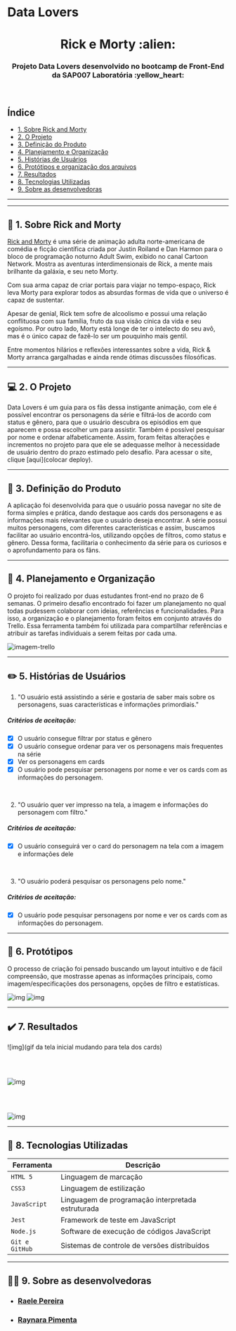 # Data Lovers

<h1 align="center">Rick e Morty :alien:</h1>
<h3 align="center"> Projeto Data Lovers desenvolvido no bootcamp de Front-End da SAP007 Laboratória :yellow_heart:</h3><br>

## Índice

- [1. Sobre Rick and Morty](#gun-sobre-rick-and-morty) 
- [2. O Projeto](#computer-o-projeto) 
- [3. Definição do Produto](#dart-definição-do-produto) 
- [4. Planejamento e Organização](#memo-planejamento-e-organização) 
- [5. Histórias de Usuários](#pencil2-histórias-de-usuários) 
- [6. Protótipos e organização dos arquivos](#art-protótipos) 
- [7. Resultados](#%EF%B8%8F-resultados) 
- [8. Tecnologias Utilizadas](#robot-8-tecnologias-utilizadas)
- [9. Sobre as desenvolvedoras](#woman_technologist-sobre-as-desenvolvedoras) 
---

---
## :gun: 1. Sobre Rick and Morty

[Rick and Morty](https://pt.wikipedia.org/wiki/Rick_and_Morty) é uma série de animação adulta norte-americana de comédia e ficção científica criada por Justin Roiland e Dan Harmon para o bloco de programação noturno Adult Swim, exibido no canal Cartoon Network. Mostra as aventuras interdimensionais de Rick, a mente mais brilhante da galáxia, e seu neto Morty.

Com sua arma capaz de criar portais para viajar no tempo-espaço, Rick leva Morty para explorar todos as absurdas formas de vida que o universo é capaz de sustentar. 

Apesar de genial, Rick tem sofre de alcoolismo e possui uma relação conflituosa com sua família, fruto da sua visão cínica da vida e seu egoísmo. Por outro lado, Morty está longe de ter o intelecto do seu avô, mas é o único capaz de fazê-lo ser um pouquinho mais gentil.

Entre momentos hilários e reflexões interessantes sobre a vida, Rick & Morty arranca gargalhadas e ainda rende ótimas discussões filosóficas.

---

## :computer: 2. O Projeto

Data Lovers é um guia para os fãs dessa instigante animação, com ele é possível encontrar os personagens da série e filtrá-los de acordo com status e gênero, para que o usuário descubra os episódios em que aparecem e possa escolher um para assistir. Também é possível pesquisar por nome e ordenar alfabeticamente.
Assim, foram feitas alterações e incrementos no projeto para que ele se adequasse melhor à necessidade de usuário dentro do prazo estimado pelo desafio.
Para acessar o site, clique [aqui](colocar deploy).


---

## :dart: 3. Definição do Produto

A aplicação foi desenvolvida para que o usuário possa navegar no site de forma simples e prática, dando destaque aos cards dos personagens e as informações mais relevantes que o usuário deseja encontrar.
A série possui muitos personagens, com diferentes características e assim, buscamos facilitar ao usuário encontrá-los, utilizando opções de filtros, como status e gênero.
Dessa forma, facilitaria o conhecimento da série para os curiosos e o aprofundamento para os fãns.

---

## :memo: 4. Planejamento e Organização

O projeto foi realizado por duas estudantes front-end no prazo de 6 semanas. O primeiro desafio encontrado foi fazer um planejamento no qual todas pudessem colaborar com ideias, referências e funcionalidades. Para isso, a organização e o planejamento foram feitos em conjunto através do Trello. Essa ferramenta também foi utilizada para compartilhar referências e atribuir as tarefas individuais a serem feitas por cada uma.

![imagem-trello](../SAP007-data-lovers/src/img/imagem-trello.png)

---

## :pencil2: 5. Histórias de Usuários

1) "O usuário está assistindo a série e gostaria de saber mais sobre os personagens, suas características e informações primordiais."

##### Critérios de aceitação:

- [x] O usuário consegue filtrar por status e gênero
- [x] O usuário consegue ordenar para ver os personagens mais frequentes na série
- [x] Ver os personagens em cards
- [x] O usuário pode pesquisar personagens por nome e ver os cards com as informações do personagem.

<br>

2) "O usuário quer ver impresso na tela, a imagem e informações do personagem com filtro."

##### Critérios de aceitação:

- [x] O usuário conseguirá ver o card do personagem na tela com a imagem e informações dele

<br>

3) "O usuário poderá pesquisar os personagens pelo nome."

##### Critérios de aceitação:

- [x] O usuário pode pesquisar personagens por nome e ver os cards com as informações do personagem.

---

## :art: 6. Protótipos

O processo de criação foi pensado buscando um layout intuitivo e de fácil compreensão, que mostrasse apenas as informações principais, como imagem/especificações dos personagens, opções de filtro e estatísticas.

![img](../SAP007-data-lovers/src/img/Prot%C3%B3tipo%20Data%20Lovers-Cards.png)
![img](../SAP007-data-lovers/src/img/Prot%C3%B3tipo%20Data%20Lovers-Cards.png)

---
## ✔️ 7. Resultados

![img](gif da tela inicial mudando para tela dos cards)

<br><br>

![img](.//src/img/WhatsApp%20Image%202022-03-18%20at%2015.22.57.jpeg)

<br><br>

![img](.//src/img/WhatsApp%20Image%202022-03-18%20at%2015.22.59.jpeg)

---
## :robot: 8. Tecnologias Utilizadas

| Ferramenta | Descrição |
| --- | --- |
| `HTML 5` | Linguagem de marcação |
| `CSS3` | Linguagem de estilização |
| `JavaScript` |  Linguagem de programação interpretada estruturada|
| `Jest` | Framework de teste em JavaScript|
| `Node.js` | Software de execução de códigos JavaScript|
| `Git e GitHub` | Sistemas de controle de versões distribuídos|

---

## :woman_technologist: 9. Sobre as desenvolvedoras

* ### [Raele Pereira](https://www.linkedin.com/in/raele-pereira-59b804201/)

* ### [Raynara Pimenta](https://www.linkedin.com/in/raynara-pimenta-308b2514b/)
